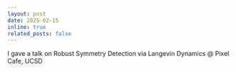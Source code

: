 ```yaml
---
layout: post
date: 2025-02-15
inline: true
related_posts: false
---
```


I gave a talk on Robust Symmetry Detection via Langevin Dynamics @ Pixel Cafe, UCSD 